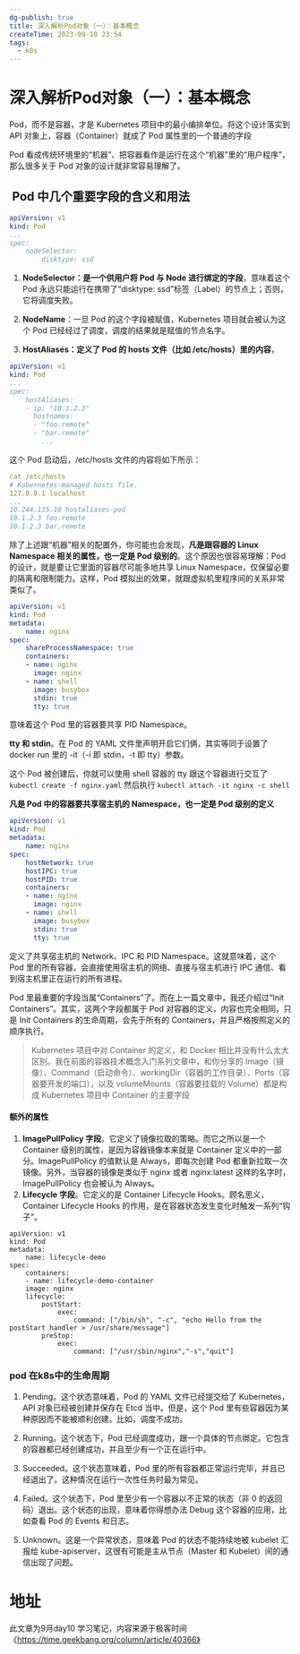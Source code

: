 ```yaml
---
dg-publish: true
title: 深入解析Pod对象（一）：基本概念
createTime: 2023-09-10 23:54
tags:
  - k8s
---
```

# 深入解析Pod对象（一）：基本概念

Pod，而不是容器，才是 Kubernetes 项目中的最小编排单位。将这个设计落实到 API 对象上，容器（Container）就成了 Pod 属性里的一个普通的字段

Pod 看成传统环境里的“机器”、把容器看作是运行在这个“机器”里的“用户程序”，那么很多关于 Pod 对象的设计就非常容易理解了。

##  Pod 中几个重要字段的含义和用法

```yaml
apiVersion: v1
kind: Pod
...
spec:
	nodeSelector:
		disktype: ssd
```

1. **NodeSelector：是一个供用户将 Pod 与 Node 进行绑定的字段**，意味着这个 Pod 永远只能运行在携带了“disktype: ssd”标签（Label）的节点上；否则，它将调度失败。

2. **NodeName**：一旦 Pod 的这个字段被赋值，Kubernetes 项目就会被认为这个 Pod 已经经过了调度，调度的结果就是赋值的节点名字。
3. **HostAliases：定义了 Pod 的 hosts 文件（比如 /etc/hosts）里的内容**，
```yaml
apiVersion: v1
kind: Pod
...
spec:
	hostAliases:
	- ip: "10.1.2.3"
	  hostnames:
	  - "foo.remote"
	  - "bar.remote"
		...
```

这个 Pod 启动后，/etc/hosts 文件的内容将如下所示：
```yaml
cat /etc/hosts
# Kubernetes-managed hosts file.
127.0.0.1 localhost
...
10.244.135.10 hostaliases-pod
10.1.2.3 foo.remote
10.1.2.3 bar.remote
```

除了上述跟“机器”相关的配置外，你可能也会发现，**凡是跟容器的 Linux Namespace 相关的属性，也一定是 Pod 级别的**。这个原因也很容易理解：Pod 的设计，就是要让它里面的容器尽可能多地共享 Linux Namespace，仅保留必要的隔离和限制能力。这样，Pod 模拟出的效果，就跟虚拟机里程序间的关系非常类似了。

```yaml
apiVersion: v1
kind: Pod
metadata:
	name: nginx
spec:
	shareProcessNamespace: true
	containers:
	- name: nginx
	  image: nginx
	- name: shell
	  image: busybox
	  stdin: true
	  tty: true
```

意味着这个 Pod 里的容器要共享 PID Namespace。

**tty 和 stdin**。在 Pod 的 YAML 文件里声明开启它们俩，其实等同于设置了 docker run 里的 -it（-i 即 stdin，-t 即 tty）参数。

这个 Pod 被创建后，你就可以使用 shell 容器的 tty 跟这个容器进行交互了
`kubectl create -f nginx.yaml`
然后执行
`kubectl attach -it nginx -c shell`

**凡是 Pod 中的容器要共享宿主机的 Namespace，也一定是 Pod 级别的定义**
```yaml
apiVersion: v1
kind: Pod
metadata:
	name: nginx
spec:
	hostNetwork: true
	hostIPC: true
	hostPID: true
	containers:
	- name: nginx
	  image: nginx
	- name: shell
	  image: busybox
	  stdin: true
	  tty: true
```

定义了共享宿主机的 Network、IPC 和 PID Namespace。这就意味着，这个 Pod 里的所有容器，会直接使用宿主机的网络、直接与宿主机进行 IPC 通信、看到宿主机里正在运行的所有进程。

Pod 里最重要的字段当属“Containers”了。而在上一篇文章中，我还介绍过“Init Containers”。其实，这两个字段都属于 Pod 对容器的定义，内容也完全相同，只是 Init Containers 的生命周期，会先于所有的 Containers，并且严格按照定义的顺序执行。

> Kubernetes 项目中对 Container 的定义，和 Docker 相比并没有什么太大区别。我在前面的容器技术概念入门系列文章中，和你分享的 Image（镜像）、Command（启动命令）、workingDir（容器的工作目录）、Ports（容器要开发的端口），以及 volumeMounts（容器要挂载的 Volume）都是构成 Kubernetes 项目中 Container 的主要字段

#### 额外的属性

1. **ImagePullPolicy 字段**。它定义了镜像拉取的策略。而它之所以是一个 Container 级别的属性，是因为容器镜像本来就是 Container 定义中的一部分。ImagePullPolicy 的值默认是 Always，即每次创建 Pod 都重新拉取一次镜像。另外，当容器的镜像是类似于 nginx 或者 nginx:latest 这样的名字时，ImagePullPolicy 也会被认为 Always。
2. **Lifecycle 字段**。它定义的是 Container Lifecycle Hooks。顾名思义，Container Lifecycle Hooks 的作用，是在容器状态发生变化时触发一系列“钩子”。
```
apiVersion: v1
kind: Pod
metadata:
	name: lifecycle-demo
spec:
	containers:
	- name: lifecycle-demo-container
	image: nginx
	lifecycle:
		postStart:
			exec:
				command: ["/bin/sh", "-c", "echo Hello from the postStart handler > /usr/share/message"]
		preStop:
			exec:
				command: ["/usr/sbin/nginx","-s","quit"]
```

### pod 在k8s中的生命周期

1. Pending。这个状态意味着，Pod 的 YAML 文件已经提交给了 Kubernetes，API 对象已经被创建并保存在 Etcd 当中。但是，这个 Pod 里有些容器因为某种原因而不能被顺利创建。比如，调度不成功。
    
2. Running。这个状态下，Pod 已经调度成功，跟一个具体的节点绑定。它包含的容器都已经创建成功，并且至少有一个正在运行中。
    
3. Succeeded。这个状态意味着，Pod 里的所有容器都正常运行完毕，并且已经退出了。这种情况在运行一次性任务时最为常见。
    
4. Failed。这个状态下，Pod 里至少有一个容器以不正常的状态（非 0 的返回码）退出。这个状态的出现，意味着你得想办法 Debug 这个容器的应用，比如查看 Pod 的 Events 和日志。
    
5. Unknown。这是一个异常状态，意味着 Pod 的状态不能持续地被 kubelet 汇报给 kube-apiserver，这很有可能是主从节点（Master 和 Kubelet）间的通信出现了问题。


# 地址

此文章为9月day10 学习笔记，内容来源于极客时间《https://time.geekbang.org/column/article/40366》
